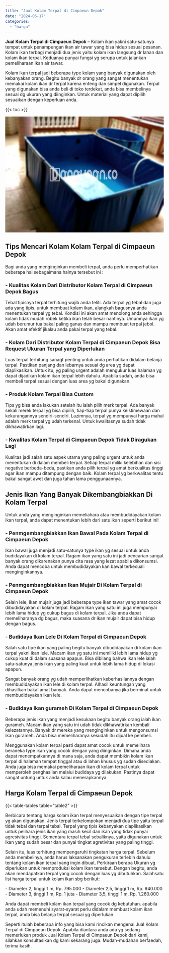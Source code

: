 ```yaml
---
title: "Jual Kolam Terpal di Cimpaeun Depok"
date: "2024-06-17"
categories: 
  - "harga"
---
```


**Jual Kolam Terpal di Cimpaeun Depok** – Kolam ikan yakni satu-satunya tempat untuk penampungan ikan air tawar yang bisa hidup sesuai pesanan. Kolam ikan terbagi menjadi dua jenis yaitu kolam ikan langsung dr lahan dan kolam ikan terpal. Keduanya punyai fungsi yg serupa untuk jalankan pemeliharaan ikan air tawar.

Kolam ikan terpal jadi beberapa type kolam yang banyak digunakan oleh kebanyakan orang. Begitu banyak dr orang yang sangat menentukan memakai kolam ikan dr terpal karena enteng dan simpel digunakan. Terpal yang digunakan bisa anda beli di toko terdekat, anda bisa membelinya sesuai dg ukuran yang diinginkan. Untuk material yang dapat dipilih sesuaikan dengan keperluan anda.

{{< toc >}}

![Jual Kolam Terpal di Cimpaeun Depok](/images/jual-kolam-terpal-22.png)

## Tips Mencari Kolam Kolam Terpal di Cimpaeun Depok

Bagi anda yang menginginkan membeli terpal, anda perlu memperhatikan beberapa hal sebagaimana halnya tersebut ini :

### \- Kualitas Kolam Dari Distributor Kolam Terpal di Cimpaeun Depok Bagus

Tebal tipisnya terpal terhitung wajib anda teliti. Ada terpal yg tebal dan juga ada yang tipis. untuk membuat kolam ikan, alangkah bagusnya anda menentukan terpal yg tebal. Kondisi ini akan amat menolong anda sehingga kolam tidak mudah robek ketika ikan telah besar nantinya. Umumnya ikan yg udah berumur tua bakal paling ganas dan mampu membuat terpal jebol. Akan amat efektif jikalau anda pakai terpal yang tebal.

### \- Kolam Dari Distributor Kolam Terpal di Cimpaeun Depok Bisa Request Ukuran Terpal yang Diperlukan

Luas terpal terhitung sanagt penting untuk anda perhatikan didalam belanja terpal. Pastikan panjang dan lebarnya sesuai dg area yg dapat diaplikasikan. Untuk itu, yg paling urgent adalah mengukur luas halaman yg dapat dijadikan kolam ikan terpal lebih dahulu. Apabila sudah, anda bisa membeli terpal sesuai dengan luas area yg bakal digunakan.

### \- Produk Kolam Terpal Bisa Custom

Tips yg bisa anda lakukan setelah itu ialah pilih merk terpal. Ada banyak sekali merek terpal yg bisa dipilih, tiap-tiap terpal punya keistimewaan dan kekurangannya sendiri-sendiri. Lazimnya, terpal yg mempunyai harga mahal adalah merk terpal yg udah terkenal. Untuk kwalitasnya sudah tidak dikhawatirkan lagi.

### \- Kwalitas Kolam Terpal di Cimpaeun Depok Tidak Diragukan Lagi

Kualitas jadi salah satu aspek utama yang paling urgent untuk anda menentukan di dalam membeli terpal. Setiap terpal miliki kelebihan dan sisi negative berbeda-beda, pastikan anda pilih terpal yg amat berkualitas tinggi agar ikan mampu ditampung dengan baik. Kolam terpal yg berkwalitas tentu bakal sangat awet dan juga tahan lama penggunaannya.

## Jenis Ikan Yang Banyak Dikembangbiakkan Di Kolam Terpal

Untuk anda yang menginginkan memeliahara atau membudidayakan kolam ikan terpal, anda dapat menentukan lebih dari satu ikan seperti berikut ini!

### \- Penmgembangbiakkan Ikan Bawal Pada Kolam Terpal di Cimpaeun Depok

Ikan bawal juga menjadi satu-satunya type ikan yg sesuai untuk anda budidayakan di kolam terpal. Ragam ikan yang satu ini jadi pencarian sangat banyak orang dikarenakan punya cita rasa yang lezat apabila dikonsumsi. Anda dapat mencoba untuk membudidayakan kan bawal terkecuali menginginkannya.

### \- Penmgembangbiakkan Ikan Mujair Di Kolam Terpal di Cimpaeun Depok

Selain lele, ikan mujair juga jadi beberapa type ikan tawar yang amat cocok dibudidayakan di kolam terpal. Ragam ikan yang satu ini juga mempunyai lebih lama hidup yg cukup bagus di kolam terpal. Jika anda dapat memeliharanya dg bagus, maka suasana dr ikan mujair dapat bisa hidup dengan bagus.

### \- Budidaya Ikan Lele Di Kolam Terpal di Cimpaeun Depok

Salah satu tipe ikan yang paling begitu banyak dibudidayakan di kolam ikan terpal yakni ikan lele. Macam ikan yg satu ini memiliki lebih lama hidup yg cukup kuat di dalam suasana apapun. Bisa dibilang bahwa ikan lele ialah satu-satunya jenis ikan yang paling kuat untuk lebih lama hidup di lokasi apapun.

Sangat banyak orang yg udah memperlihatkan keberhasilannya dengan membudidayakan ikan lele di kolam terpal. Alhasil keuntungan yang dihasilkan bakal amat banyak. Anda dapat mencobanya jika berminat untuk membudidayakan ikan lele.

### \- Budidaya Ikan gurameh Di Kolam Terpal di Cimpaeun Depok

Beberapa jenis ikan yang menjadi kesukaan begitu banyak orang ialah ikan gurameh. Macam ikan yang satu ini udah tidak dikhawatirkan kembali kelezatannya. Banyak dr mereka yang menginginkan untuk mengonsumsi ikan gurameh. Anda bisa memeliharanya sesudah itu dijual ke pembeli.

Menggunakan kolam terpal pasti dapat amat cocok untuk memelihara beraneka type ikan yang cocok dengan yang diinginkan. Dimana anda dapat menempatkannya di mana saja, anda dapat membikin kolam ikan terpal di halaman tempat tinggal atau di lahan khusus yg sudah disediakan. Anda juga bisa memakai pemeliharaan ikan di kolam terpal untuk memperoleh penghasilan melalui budidaya yg dilakukan. Pastinya dapat sangat untung untuk anda kalau menerapkannya.

## Harga Kolam Terpal di Cimpaeun Depok

{{< table-tables table="table2" >}}

Berbicara tentang harga kolam ikan terpal menyesuaikan dengan tipe terpal yg akan digunakan. Jenis terpal terkelompokan menjadi dua tipe yaitu terpal tidak tebal dan terpal tebal. Terpal yang tipis kebanyakan diaplikasikan untuk pelihara jenis ikan yang masih kecil dan ikan yang tidak punyai agresivitas tinggi. Sementara terpal tebal sebaliknya, yaitu digunakan untuk ikan yang sudah besar dan punyai tingkat agretivitas yang paling tinggi.

Selain itu, luas terhitung mempengaruhi tingkatan harga terpal. Sebelum anda membelinya, anda harus laksanakan pengukuran terlebih dahulu tentang kolam ikan terpal yang ingin dibuat. Perkiraan berapa Ukuran yg diperlukan untuk memproduksi kolam ikan tersebut. Dengan begitu, anda akan mendapatkan terpal yang cocok dengan luas yg dibutuhkan. Salahsatu list harga terpal untuk kolam ikan sbg berikut:

\- Diameter 2, tinggi 1 m, Rp. 795.000 - Diameter 2,5, tinggi 1 m, Rp. 940.000 - Diameter 3, tinggi 1 m, Rp. 1 juta - Diameter 3,5, tinggi 1 m, Rp. 1.260.000

Anda dapat membeli kolam ikan terpal yang cocok dg kebutuhan. apabila anda udah memenuhi syarat-syarat perlu didalam membuat kolam ikan terpal, anda bisa belanja terpal sesuai yg diperlukan.

Seperti itulah beberapa info yang bisa kami rincikan mengenai Jual Kolam Terpal di Cimpaeun Depok. Apabila diantara anda ada yg sedang memerlukan produk Jual Kolam Terpal di Cimpaeun Depok dari kami, silahkan konsultasikan dg kami sekarang juga. Mudah-mudahan berfaedah, terima kasih.
